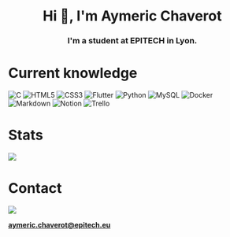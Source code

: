 <h1 align="center">Hi 👋, I'm Aymeric Chaverot</h1>
<h3 align="center">I'm a student at EPITECH in Lyon.</h3>

# Current knowledge
![C](https://img.shields.io/badge/c-%2300599C.svg?style=for-the-badge&logo=c&logoColor=white) ![HTML5](https://img.shields.io/badge/html5-%23E34F26.svg?style=for-the-badge&logo=html5&logoColor=white) ![CSS3](https://img.shields.io/badge/css3-%231572B6.svg?style=for-the-badge&logo=css3&logoColor=white) ![Flutter](https://img.shields.io/badge/Flutter-%2302569B.svg?style=for-the-badge&logo=Flutter&logoColor=white) ![Python](https://img.shields.io/badge/python-3670A0?style=for-the-badge&logo=python&logoColor=ffdd54) ![MySQL](https://img.shields.io/badge/mysql-%2300f.svg?style=for-the-badge&logo=mysql&logoColor=white) ![Docker](https://img.shields.io/badge/docker-%230db7ed.svg?style=for-the-badge&logo=docker&logoColor=white) ![Markdown](https://img.shields.io/badge/markdown-%23000000.svg?style=for-the-badge&logo=markdown&logoColor=white) ![Notion](https://img.shields.io/badge/Notion-%23000000.svg?style=for-the-badge&logo=notion&logoColor=white) ![Trello](https://img.shields.io/badge/Trello-%23026AA7.svg?style=for-the-badge&logo=Trello&logoColor=white)

# Stats
![](https://github-readme-stats.vercel.app/api?username=AymericChaverot&theme=dark&hide_border=true&include_all_commits=false&count_private=true)

# Contact
<a href="https://www.linkedin.com/in/aymericchaverot/">
    <img src="https://img.shields.io/badge/LinkedIn-0077B5?style=for-the-badge&logo=linkedin&logoColor=white">
</a>

**aymeric.chaverot@epitech.eu**
